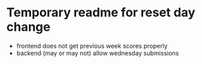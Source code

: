 # Temporary readme for reset day change

- frontend does not get previous week scores properly
- backend (may or may not) allow wednesday submissions
